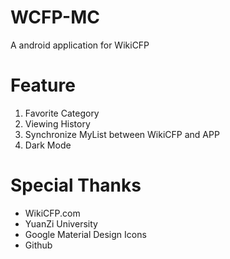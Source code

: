 # WCFP-MC
A android application for WikiCFP

# Feature
1. Favorite Category
2. Viewing History
3. Synchronize MyList between WikiCFP and APP
4. Dark Mode

# Special Thanks
* WikiCFP.com
* YuanZi University
* Google Material Design Icons
* Github
